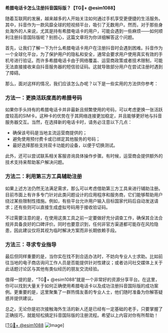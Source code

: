 **希腊电话卡怎么注册抖音国际版？【TG💪+ @esim1088】**

随着互联网的发展，越来越多的人开始关注如何通过手机享受更便捷的生活服务。其中，抖音作为一款风靡全球的短视频平台，吸引了无数用户。然而，对于那些身处海外的人来说，尤其是持有希腊电话卡的用户，可能会遇到一些麻烦——如何顺利注册抖音国际版呢？别担心，这篇文章将为你详细解答这个问题。

首先，让我们了解一下为什么希腊电话卡用户在注册抖音时会遇到困难。抖音作为一个全球化平台，为了保护用户的隐私和安全，通常会要求用户使用真实有效的手机号进行验证。而许多希腊电话卡由于网络覆盖、运营商政策或者技术限制，可能无法直接接收来自抖音服务器的短信验证码。这就导致部分用户在尝试注册时遇到了障碍。

那么，面对这样的情况，我们应该怎么办呢？以下是一些实用的方法供你参考：

### 方法一：更换活跃度高的希腊号码

如果你手头持有的希腊电话卡并非最新且频繁使用的号码，可以考虑更换一张活跃度较高的SIM卡。这种卡的优势在于其网络连接更加稳定，并且能够更好地与抖音服务器交互。当然，在选择新的电话卡时，请务必注意以下几点：
- 确保该号码是当地主流运营商提供的；
- 避免使用预付费卡或已绑定其他服务的号码；
- 最好选择那些支持双卡功能的设备，以便于切换测试。

此外，还可以尝试联系相关客服咨询具体操作步骤。有时候，运营商会提供额外的技术支持来帮助客户解决问题。

### 方法二：利用第三方工具辅助注册

如果上述方法仍然无法满足需求，那么可以考虑借助第三方工具来进行辅助注册。目前市面上有许多专门针对此类问题设计的应用程序和服务商，它们能够帮助用户绕过某些限制性措施。例如，有些平台允许用户输入目标国家代码后自动发送请求；还有些则可以直接生成虚拟号码用于接收验证码。

不过需要注意的是，在使用这类工具之前一定要做好充分调查工作，确保其合法合规并具备良好的口碑评价。同时也要意识到，任何非官方渠道都可能存在风险隐患，因此建议仅将其视为临时解决方案而非长期依赖手段。

### 方法三：寻求专业指导

最后但同样重要的是，当你实在找不到合适办法时，不妨向专业人士求助。比如前往当地的电子商店询问工作人员是否能提供针对性建议；或者访问社交媒体上关于此话题讨论区与其他有类似经历的朋友交流经验。

值得一提的是，“TG💪+ @esim1088”就是一个非常好的资源分享平台。在这里，你可以找到大量关于如何正确使用希腊电话卡以及成功注册抖音国际版的成功案例。更重要的是，这里聚集了一群热情友善的专业人士，他们随时准备为你解答疑惑并提供建议。

总之，无论你是初次接触海外生活的新人还是已经有一定基础的老手，只要掌握了正确技巧，就能轻松搞定抖音国际版的注册流程。希望以上内容对你有所帮助！

[[TG💪+ @esim1088](https://t.me/s/esim1088) ![Image](https://i.postimg.cc/4NQfJmqS/Snipaste-2025-05-13-00-14-12.png)]